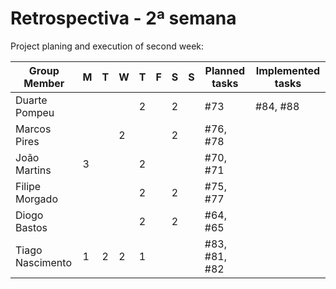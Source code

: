 # Retrospectiva   - 2ª semana #

Project planing and execution of second week:

| Group Member     | M  | T  | W  | T  | F  | S  | S  | Planned tasks      | Implemented tasks|
|------------------|----|----|----|----|----|----|----|--------------------|------------------|
| Duarte Pompeu    |    |    |    | 2  |    |  2 |    | #73                | #84, #88         |
| Marcos Pires     |    |    |  2 |    |    |  2 |    | #76, #78           |                  |
| João Martins     |  3 |    |    | 2  |    |    |    | #70, #71           |                  |
| Filipe Morgado   |    |    |    | 2  |    |  2 |    | #75, #77           |                  |  
| Diogo Bastos     |    |    |    |  2 |    |  2 |    | #64, #65           |                  |
| Tiago Nascimento |  1 | 2  |  2 | 1  |    |    |    | #83, #81, #82      |                  |
